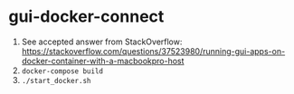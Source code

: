 # gui-docker-connect

1. See accepted answer from StackOverflow: https://stackoverflow.com/questions/37523980/running-gui-apps-on-docker-container-with-a-macbookpro-host
2. `docker-compose build`
3. `./start_docker.sh`
